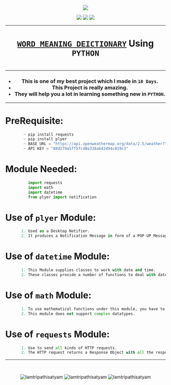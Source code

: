 <p align="center">
<img src="https://icons.iconarchive.com/icons/wwalczyszyn/android-style-honeycomb/128/Books-icon.png" />
</p>

<p align="center">
<img src="https://forthebadge.com/images/badges/for-you.svg" />
<img src="http://ForTheBadge.com/images/badges/made-with-python.svg" />
<img src="https://forthebadge.com/images/badges/built-by-developers.svg" />
</p>

_______________________________
### <h1 align="center"><a href="https://github.com/Iamtripathisatyam/Words_Dictionary/blob/main/Word_Meaning_Dictionary">**`WORD MEANING DEICTIONARY`**</a> Using `PYTHON`<h1/>
_______________________________

<h3 align="center">
  
- This is one of my best project which I made in `10 Days`.
- This Project is really amazing.
- They will help you a lot in learning something new in `PYTHON`.

</h3>

_______________________________

# PreRequisite:
```python
        ~ pip install requests
        ~ pip install plyer
        ~ BASE URL = "https://api.openweathermap.org/data/2.5/weather?"
        ~ API KEY = "88d279a5ff5fcd8e338ab42d94c819c3"
```             

# Module Needed:
```python 
          import requests
          import math
          import datetime
          from plyer import notification
```

# Use of **`plyer`** Module:
```python
       1. Used as a Desktop Notifier. 
       2. It produces a Notification Message in form of a POP-UP Message on Desktop.
```
# Use of **`datetime`** Module:
```python
       1. This Module supplies classes to work with date and time.
       2. These classes provide a number of functions to deal with dates, times and time intervals.
```

# Use of **`math`** Module:
```python
       1. To use mathematical functions under this module, you have to import the module
       2. This module does not support complex datatypes.
```
# Use of **`requests`** Module:
```python
       1. Use to send all kinds of HTTP requests. 
       2. The HTTP request returns a Response Object with all the response data (content, encoding, status, etc).
```
_________________________________

<br/>
<p align="center">
<img src="https://badges.pufler.dev/visits/Iamtripathisatyam/Words_Dictionary?style=for-the-badge&logo=github&logoColor=yellow" alt=Iamtripathisatyam />
<img src="https://badges.pufler.dev/updated/Iamtripathisatyam/Words_Dictionary?style=for-the-badge&logo=github&logoColor=yellow" alt=Iamtripathisatyam />
<img src="https://badges.pufler.dev/created/Iamtripathisatyam/Words_Dictionary?style=for-the-badge&logo=github&logoColor=yellow" alt=Iamtripathisatyam />
</p>
